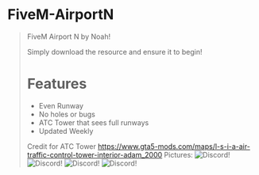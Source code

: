 # FiveM-AirportN
> FiveM Airport N by Noah!
> 
> Simply download the resource and ensure it to begin! 
> 
> # Features #
> - Even Runway
> - No holes or bugs 
> - ATC Tower that sees full runways
> - Updated Weekly
> 
> Credit for ATC Tower
> https://www.gta5-mods.com/maps/l-s-i-a-air-traffic-control-tower-interior-adam_2000
> Pictures: 
> ![Discord!](https://cdn.discordapp.com/attachments/779842019723313162/801225528475516948/unknown.png)
> ![Discord!](https://cdn.discordapp.com/attachments/779842019723313162/801225460527661076/unknown.png)
> ![Discord!](https://cdn.discordapp.com/attachments/779842019723313162/801225411022553088/unknown.png)
> ![Discord!](https://cdn.discordapp.com/attachments/779842019723313162/801225173494661130/unknown.png)
